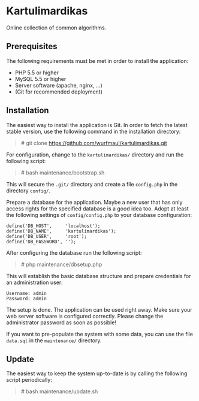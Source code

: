 Kartulimardikas
===============

Online collection of common algorithms.

Prerequisites
-------------

The following requirements must be met in order to install the application:

* PHP 5.5 or higher
* MySQL 5.5 or higher
* Server software (apache, nginx, ...)
* (Git for recommended deployment) 

Installation
------------

The easiest way to install the application is Git. In order to fetch the latest stable version, use the following command in the installation directory:
 
> \# git clone https://github.com/wurfmaul/kartulimardikas.git

For configuration, change to the `kartulimardikas/` directory and run the following script:

> \# bash maintenance/bootstrap.sh

This will secure the `.git/` directory and create a file `config.php` in the directory `config/`.

Prepare a database for the application. Maybe a new user that has only access rights for the specified database is a good idea too. Adopt at least the following settings of `config/config.php` to your database configuration:

```
define('DB_HOST',     'localhost');
define('DB_NAME',     'kartulimardikas');
define('DB_USER',     'root');
define('DB_PASSWORD', '');
```

After configuring the database run the following script:

> \# php maintenance/dbsetup.php

This will establish the basic database structure and prepare credentials for an administration user:

```
Username: admin
Password: admin
```

The setup is done. The application can be used right away. Make sure your web server software is configured correctly. Please change the administrator password as soon as possible! 

If you want to pre-populate the system with some data, you can use the file `data.sql` in the `maintenance/` directory.

Update
------

The easiest way to keep the system up-to-date is by calling the following script periodically:

> \# bash maintenance/update.sh